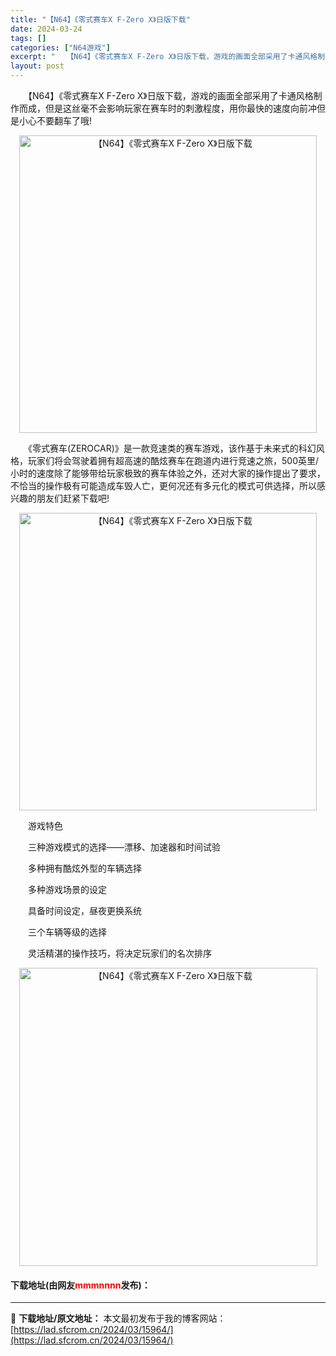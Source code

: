 ```yaml
---
title: "【N64】《零式赛车X F-Zero X》日版下载"
date: 2024-03-24
tags: []
categories: ["N64游戏"]
excerpt: "　　【N64】《零式赛车X F-Zero X》日版下载，游戏的画面全部采用了卡通风格制作而成，但是这丝毫不会影响玩家在赛车时的刺激程度，用你最快的速度向前冲但是小心不要翻车了哦! 　　《零式赛车(ZEROCAR)》是一款竞速类的赛车游戏，该作基于未来式的科幻风格，玩家们将会驾驶着拥有超高速的酷炫赛车&hellip;"
layout: post
---
```


 <p>　　【N64】《零式赛车X F-Zero X》日版下载，游戏的画面全部采用了卡通风格制作而成，但是这丝毫不会影响玩家在赛车时的刺激程度，用你最快的速度向前冲但是小心不要翻车了哦!</p> <p align="center"><img align="" border="0" src="https://lad.sfcrom.cn/wp-content/uploads/2024/03/20240324_66003b801ad22.png" width="476" alt="【N64】《零式赛车X F-Zero X》日版下载" /></p> <p>　　《零式赛车(ZEROCAR)》是一款竞速类的赛车游戏，该作基于未来式的科幻风格，玩家们将会驾驶着拥有超高速的酷炫赛车在跑道内进行竞速之旅，500英里/小时的速度除了能够带给玩家极致的赛车体验之外，还对大家的操作提出了要求，不恰当的操作极有可能造成车毁人亡，更何况还有多元化的模式可供选择，所以感兴趣的朋友们赶紧下载吧!</p> <p align="center"><img align="" border="0" src="https://lad.sfcrom.cn/wp-content/uploads/2024/03/20240324_66003b80af5c5.png" width="476" alt="【N64】《零式赛车X F-Zero X》日版下载" /></p> <p>　　游戏特色</p> <p>　　三种游戏模式的选择&mdash;&mdash;漂移、加速器和时间试验</p> <p>　　多种拥有酷炫外型的车辆选择</p> <p>　　多种游戏场景的设定</p> <p>　　具备时间设定，昼夜更换系统</p> <p>　　三个车辆等级的选择</p> <p>　　灵活精湛的操作技巧，将决定玩家们的名次排序</p> <p align="center"><img align="" border="0" src="https://lad.sfcrom.cn/wp-content/uploads/2024/03/20240324_66003b81b4d77.png" width="477" alt="【N64】《零式赛车X F-Zero X》日版下载" /></p> <p><h4>下载地址(由网友<font color="red">mmmnnnn</font>发布)：</h4></p> 

---
📖 **下载地址/原文地址：** 本文最初发布于我的博客网站：[https://lad.sfcrom.cn/2024/03/15964/](https://lad.sfcrom.cn/2024/03/15964/)
